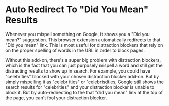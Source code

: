 # Auto Redirect To "Did You Mean" Results


Whenever you mispell something on Google, it shows you a "Did you mean?" suggestion. This browser extension automatically redirects to that "Did you mean" link. This is most useful for distraction blockers that rely on on the proper spelling of words in the URL in order to block pages.

Without this add-on, there's a super big problem with distraction blockers, which is the fact that you can just purposely mispell a word and still get the distracting results to show up in search. For example, you could have "celebrities" blocked with your chosen distraction blocker add-on. But by simply mispelling it as "celebr ities" or "celebrisdties, Google still shows the search results for "celebrities" and your distraction blocker is unable to block it. But by auto-redirecting to the that "did you mean" link at the top of the page, you can't fool your distraction blocker.
